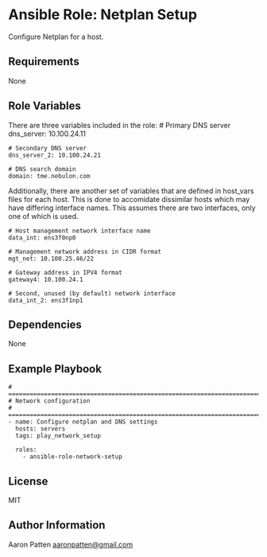 Ansible Role: Netplan Setup
=========

Configure Netplan for a host.

Requirements
------------

None

Role Variables
--------------

There are three variables included in the role:
    # Primary DNS server
    dns_server: 10.100.24.11

    # Secondary DNS server
    dns_server_2: 10.100.24.21

    # DNS search domain
    domain: tme.nebulon.com

Additionally, there are another set of variables that are defined in host_vars files for each host. This is done to accomidate dissimilar hosts which may
have differing interface names. This assumes there are two interfaces, only one of
which is used.

    # Host management network interface name
    data_int: ens3f0np0

    # Management network address in CIDR format
    mgt_net: 10.100.25.46/22

    # Gateway address in IPV4 format
    gateway4: 10.100.24.1

    # Second, unused (by default) network interface
    data_int_2: ens3f1np1

Dependencies
------------

None

Example Playbook
----------------

    # ===========================================================================
    # Network configuration
    # ===========================================================================
    - name: Configure netplan and DNS settings
      hosts: servers
      tags: play_network_setup

      roles:
        - ansible-role-network-setup

License
-------

MIT

Author Information
------------------

Aaron Patten
aaronpatten@gmail.com
